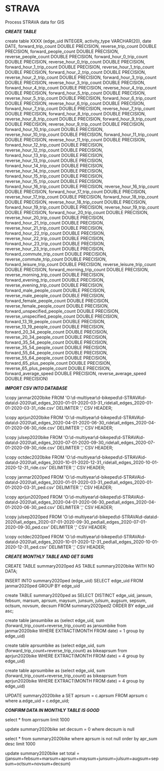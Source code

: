 # STRAVA
Process STRAVA data for GIS

***CREATE TABLE***

create table XXXX
(edge_uid INTEGER,
activity_type VARCHAR(20),
date DATE,
forward_trip_count DOUBLE PRECISION,
reverse_trip_count DOUBLE PRECISION,
forward_people_count DOUBLE PRECISION,
reverse_people_count DOUBLE PRECISION,
forward_hour_0_trip_count DOUBLE PRECISION,
reverse_hour_0_trip_count DOUBLE PRECISION,
forward_hour_1_trip_count DOUBLE PRECISION,
reverse_hour_1_trip_count DOUBLE PRECISION,
forward_hour_2_trip_count DOUBLE PRECISION,
reverse_hour_2_trip_count DOUBLE PRECISION,
forward_hour_3_trip_count DOUBLE PRECISION,
reverse_hour_3_trip_count DOUBLE PRECISION,
forward_hour_4_trip_count DOUBLE PRECISION,
reverse_hour_4_trip_count DOUBLE PRECISION,
forward_hour_5_trip_count DOUBLE PRECISION,
reverse_hour_5_trip_count DOUBLE PRECISION,
forward_hour_6_trip_count DOUBLE PRECISION,
reverse_hour_6_trip_count DOUBLE PRECISION,
forward_hour_7_trip_count DOUBLE PRECISION,
reverse_hour_7_trip_count DOUBLE PRECISION,
forward_hour_8_trip_count DOUBLE PRECISION,
reverse_hour_8_trip_count DOUBLE PRECISION,
forward_hour_9_trip_count DOUBLE PRECISION,
reverse_hour_9_trip_count DOUBLE PRECISION,
forward_hour_10_trip_count DOUBLE PRECISION,
reverse_hour_10_trip_count DOUBLE PRECISION,
forward_hour_11_trip_count DOUBLE PRECISION,
reverse_hour_11_trip_count DOUBLE PRECISION,
forward_hour_12_trip_count DOUBLE PRECISION,
reverse_hour_12_trip_count DOUBLE PRECISION,
forward_hour_13_trip_count DOUBLE PRECISION,
reverse_hour_13_trip_count DOUBLE PRECISION,
forward_hour_14_trip_count DOUBLE PRECISION,
reverse_hour_14_trip_count DOUBLE PRECISION,
forward_hour_15_trip_count DOUBLE PRECISION,
reverse_hour_15_trip_count DOUBLE PRECISION,
forward_hour_16_trip_count DOUBLE PRECISION,
reverse_hour_16_trip_count DOUBLE PRECISION,
forward_hour_17_trip_count DOUBLE PRECISION,
reverse_hour_17_trip_count DOUBLE PRECISION,
forward_hour_18_trip_count DOUBLE PRECISION,
reverse_hour_18_trip_count DOUBLE PRECISION,
forward_hour_19_trip_count DOUBLE PRECISION,
reverse_hour_19_trip_count DOUBLE PRECISION,
forward_hour_20_trip_count DOUBLE PRECISION,
reverse_hour_20_trip_count DOUBLE PRECISION,
forward_hour_21_trip_count DOUBLE PRECISION,
reverse_hour_21_trip_count DOUBLE PRECISION,
forward_hour_22_trip_count DOUBLE PRECISION,
reverse_hour_22_trip_count DOUBLE PRECISION,
forward_hour_23_trip_count DOUBLE PRECISION,
reverse_hour_23_trip_count DOUBLE PRECISION,
forward_commute_trip_count DOUBLE PRECISION,
reverse_commute_trip_count DOUBLE PRECISION,
forward_leisure_trip_count DOUBLE PRECISION,
reverse_leisure_trip_count DOUBLE PRECISION,
forward_morning_trip_count DOUBLE PRECISION,
reverse_morning_trip_count DOUBLE PRECISION,
forward_evening_trip_count DOUBLE PRECISION,
reverse_evening_trip_count DOUBLE PRECISION,
forward_male_people_count DOUBLE PRECISION,
reverse_male_people_count DOUBLE PRECISION,
forward_female_people_count DOUBLE PRECISION,
reverse_female_people_count DOUBLE PRECISION,
forward_unspecified_people_count DOUBLE PRECISION,
reverse_unspecified_people_count DOUBLE PRECISION,
forward_13_19_people_count DOUBLE PRECISION,
reverse_13_19_people_count DOUBLE PRECISION,
forward_20_34_people_count DOUBLE PRECISION,
reverse_20_34_people_count DOUBLE PRECISION,
forward_35_54_people_count DOUBLE PRECISION,
reverse_35_54_people_count DOUBLE PRECISION,
forward_55_64_people_count DOUBLE PRECISION,
reverse_55_64_people_count DOUBLE PRECISION,
forward_65_plus_people_count DOUBLE PRECISION,
reverse_65_plus_people_count DOUBLE PRECISION,
forward_average_speed DOUBLE PRECISION,
reverse_average_speed DOUBLE PRECISION)


***IMPORT CSV INTO DATABASE***

\copy janmar2020bike FROM 'O:\d-multiyear\d-bikeped\d-STRAVA\d-data\d-2020\all_edges_2020-01-01-2020-03-31_ride\all_edges_2020-01-01-2020-03-31_ride.csv' DELIMITER ',' CSV HEADER;

\copy aprjun2020bike FROM 'O:\d-multiyear\d-bikeped\d-STRAVA\d-data\d-2020\all_edges_2020-04-01-2020-06-30_ride\all_edges_2020-04-01-2020-06-30_ride.csv' DELIMITER ',' CSV HEADER;

\copy julsep2020bike FROM 'O:\d-multiyear\d-bikeped\d-STRAVA\d-data\d-2020\all_edges_2020-07-01-2020-09-30_ride\all_edges_2020-07-01-2020-09-30_ride.csv' DELIMITER ',' CSV HEADER;

\copy octdec2020bike FROM 'O:\d-multiyear\d-bikeped\d-STRAVA\d-data\d-2020\all_edges_2020-10-01-2020-12-31_ride\all_edges_2020-10-01-2020-12-31_ride.csv' DELIMITER ',' CSV HEADER;

\copy janmar2020ped FROM 'O:\d-multiyear\d-bikeped\d-STRAVA\d-data\d-2020\all_edges_2020-01-01-2020-03-31_ped\all_edges_2020-01-01-2020-03-31_ped.csv' DELIMITER ',' CSV HEADER;

\copy aprjun2020ped FROM 'O:\d-multiyear\d-bikeped\d-STRAVA\d-data\d-2020\all_edges_2020-04-01-2020-06-30_ped\all_edges_2020-04-01-2020-06-30_ped.csv' DELIMITER ',' CSV HEADER;

\copy julsep2020ped FROM 'O:\d-multiyear\d-bikeped\d-STRAVA\d-data\d-2020\all_edges_2020-07-01-2020-09-30_ped\all_edges_2020-07-01-2020-09-30_ped.csv' DELIMITER ',' CSV HEADER;

\copy octdec2020ped FROM 'O:\d-multiyear\d-bikeped\d-STRAVA\d-data\d-2020\all_edges_2020-10-01-2020-12-31_ped\all_edges_2020-10-01-2020-12-31_ped.csv' DELIMITER ',' CSV HEADER;


***CREATE MONTHLY TABLE AND GET SUMS***

CREATE TABLE summary2020ped AS 
TABLE summary2020bike 
WITH NO DATA;

INSERT INTO summary2020ped (edge_uid)
SELECT edge_uid
FROM janmar2020ped
GROUP BY edge_uid

create TABLE summary2020ped as
SELECT DISTINCT edge_uid, jansum, febsum, marsum, aprsum, maysum, junsum, julsum, augsum, sepsum, octsum, novsum, decsum
FROM summary2020ped2
ORDER BY edge_uid asc;

create table jansumbike
as (select 
	edge_uid,
	sum (forward_trip_count+reverse_trip_count) as jansumbike
from janmar2020bike
WHERE EXTRACT(MONTH FROM date) = 1
group by edge_uid)

create table aprsumbike
as (select 
	edge_uid,
	sum (forward_trip_count+reverse_trip_count) as bikeaprsum
from aprjun2020bike
WHERE EXTRACT(MONTH FROM date) = 4
group by edge_uid)

create table aprsumbike
as (select 
	edge_uid,
	sum (forward_trip_count+reverse_trip_count) as bikeaprsum
from aprjun2020bike
WHERE EXTRACT(MONTH FROM date) = 4
group by edge_uid)




UPDATE summary2020bike a
SET
    aprsum = c.aprsum
FROM 
    aprsum c
where a.edge_uid = c.edge_uid;




***CONFIRM DATA IN MONTHLY TABLE IS GOOD***

select * from aprrsum
limit 1000




update summary2020bike
set decsum = 0
where decsum is null




select * from summary2020bike
where aprsum is not null
order by apr_sum desc
limit 1000



update summary2020bike
set total = (jansum+febsum+marsum+aprsum+maysum+junsum+julsum+augsum+sepsum+octsum+novsum+decsum)


